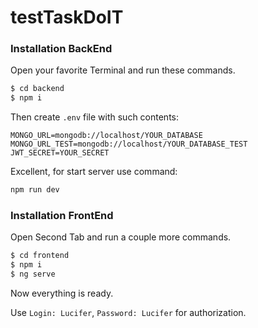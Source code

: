 # testTaskDoIT

### Installation BackEnd

Open your favorite Terminal and run these commands.

```sh
$ cd backend
$ npm i
```

Then create `.env` file with such contents:

```
MONGO_URL=mongodb://localhost/YOUR_DATABASE
MONGO_URL_TEST=mongodb://localhost/YOUR_DATABASE_TEST
JWT_SECRET=YOUR_SECRET
```

Excellent, for start server use command:

```sh
npm run dev
```

### Installation FrontEnd

Open Second Tab and run a couple more commands.

```sh
$ cd frontend
$ npm i
$ ng serve
```

Now everything is ready.

Use `Login: Lucifer`, `Password: Lucifer` for authorization.
